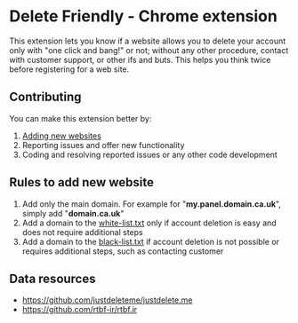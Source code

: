 # Delete Friendly - Chrome extension
This extension lets you know if a website allows you to delete your account only with "one click and bang!" or not; without any other procedure, contact with customer support, or other ifs and buts. This helps you think twice before registering for a web site.

## Contributing
You can make this extension better by:
1. [Adding new websites](Rules-to-add-new-website)
2. Reporting issues and offer new functionality
3. Coding and resolving reported issues or any other code development

## Rules to add new website

1. Add only the main domain. For example for "**my.panel.domain.ca.uk**", simply add "**domain.ca.uk**"
2. Add a domain to the [white-list.txt](white-list.txt) only if account deletion is easy and does not require additional steps
3. Add a domain to the [black-list.txt](black-list.txt) if account deletion is not possible or requires additional steps, such as contacting customer

## Data resources
- https://github.com/justdeleteme/justdelete.me
- https://github.com/rtbf-ir/rtbf.ir
